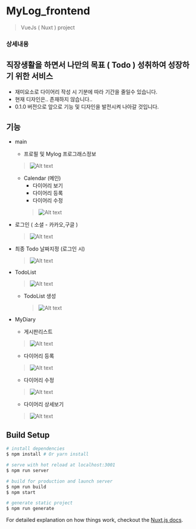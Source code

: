 # MyLog_frontend

> VueJs ( Nuxt ) project


### 상세내용

## 직장생활을 하면서 나만의 목표 ( Todo ) 성취하여 성장하기 위한 서비스  
  * 재미요소로 다이어리 작성 시 기분에 따라 기간을 줄일수 있습니다.
  * 현재 디자인은.. 존재하지 않습니다..
  * 0.1.0 버전으로 앞으로 기능 및 디자인을 발전시켜 나아갈 것입니다.
## 기능

- main
  * 프로필 및 Mylog 프로그래스정보
  > ![Alt text](https://github.com/nullstudy/leaveday_web/blob/master/assets/read/main-page.PNG)
  
  * Calendar (메인)
    *  다이어리 보기 
    *  다이어리 등록
    *  다이어리 수정
    > ![Alt text](https://github.com/nullstudy/leaveday_web/blob/master/assets/read/main-calendar.PNG)

- 로그인 ( 소셜 - 카카오,구글 ) 
  > ![Alt text](https://github.com/nullstudy/leaveday_web/blob/master/assets/read/login-page.PNG)
- 최종 Todo 날짜지정 (로그인 시)
  > ![Alt text](https://github.com/nullstudy/leaveday_web/blob/master/assets/read/leaveday-insert.PNG)
- TodoList  
    > ![Alt text](https://github.com/nullstudy/leaveday_web/blob/master/assets/read/todoList-page.PNG)
  * TodoList 생성
    > ![Alt text](https://github.com/nullstudy/leaveday_web/blob/master/assets/read/todo-create.PNG)
- MyDiary 
  *  게시판리스트
    > ![Alt text](https://github.com/nullstudy/leaveday_web/blob/master/assets/read/diary-page.PNG)
  *  다이어리 등록
    > ![Alt text](https://github.com/nullstudy/leaveday_web/blob/master/assets/read/diary-create.PNG)
  *  다이어리 수정
    > ![Alt text](https://github.com/nullstudy/leaveday_web/blob/master/assets/read/diary-edit.PNG)
  *  다이어리 상세보기
    > ![Alt text](https://github.com/nullstudy/leaveday_web/blob/master/assets/read/diary-detail.PNG)





## Build Setup

``` bash
# install dependencies
$ npm install # Or yarn install

# serve with hot reload at localhost:3001
$ npm run server

# build for production and launch server
$ npm run build
$ npm start

# generate static project
$ npm run generate
```

For detailed explanation on how things work, checkout the [Nuxt.js docs](https://github.com/nuxt/nuxt.js).
